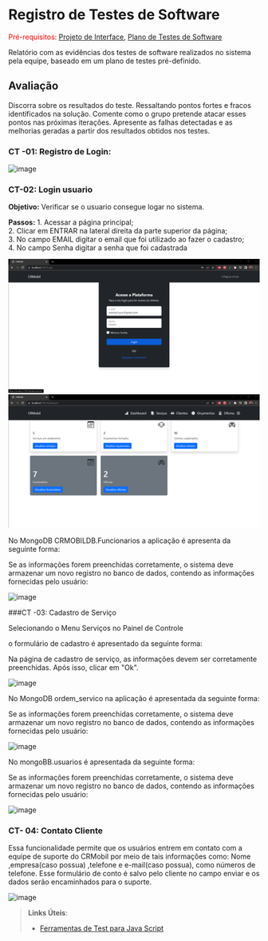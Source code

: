 # Registro de Testes de Software

<span style="color:red">Pré-requisitos: <a href="3-Projeto de Interface.md"> Projeto de Interface</a></span>, <a href="8-Plano de Testes de Software.md"> Plano de Testes de Software</a>

Relatório com as evidências dos testes de software realizados no sistema pela equipe, baseado em um plano de testes pré-definido.

## Avaliação

Discorra sobre os resultados do teste. Ressaltando pontos fortes e fracos identificados na solução. Comente como o grupo pretende atacar esses pontos nas próximas iterações. Apresente as falhas detectadas e as melhorias geradas a partir dos resultados obtidos nos testes.
### CT -01: Registro de Login:

![image](https://github.com/ICEI-PUC-Minas-PMV-ADS/pmv-ads-2023-1-e4-proj-apdist-t4-crm_auto/assets/92118593/fbc073dc-af20-4a97-9994-ead4c09a7c21)


### CT-02: Login usuario

**Objetivo:** Verificar se o usuario consegue logar no sistema.

**Passos:** 1. Acessar a página principal;<br>                                                                                                             2. Clicar em ENTRAR na lateral direita da parte superior da página;<br>                                                    3. No campo EMAIL digitar o email que foi utilizado ao fazer o cadastro;<br>                                                                       4. No campo Senha digitar a senha que foi cadastrada

![img1](./img/registo%20CT-01.png)
![img1](./img/registo%20CT-01.2.png)

No MongoDB CRMOBILDB.Funcionarios a aplicação é apresenta da seguinte forma:

Se as informações forem preenchidas corretamente, o sistema deve armazenar um novo registro no banco de dados, contendo as informações fornecidas pelo usuário:

![image](https://github.com/ICEI-PUC-Minas-PMV-ADS/pmv-ads-2023-1-e4-proj-apdist-t4-crm_auto/assets/92118593/05dfa1df-3319-4210-bfa4-bd0913d9a42e)


###CT -03: Cadastro de Serviço 

Selecionando o Menu Serviços no Painel de Controle

o formulário de cadastro é apresentado da seguinte forma:

Na página de cadastro de serviço, as informações devem ser corretamente preenchidas. Após isso, clicar em "Ok".

![image](https://github.com/ICEI-PUC-Minas-PMV-ADS/pmv-ads-2023-1-e4-proj-apdist-t4-crm_auto/assets/92118593/57e93afa-6c9b-49aa-a4e0-9ef3a9f342e3)

No MongoDB ordem_servico na aplicação é apresentada da seguinte forma:

Se as informações forem preenchidas corretamente, o sistema deve armazenar um novo registro no banco de dados, contendo as informações fornecidas pelo usuário:

![image](https://github.com/ICEI-PUC-Minas-PMV-ADS/pmv-ads-2023-1-e4-proj-apdist-t4-crm_auto/assets/92118593/d2b1c14a-5cb1-4adc-b0ec-9b721afed152)

No mongoBB.usuarios é apresentada da seguinte forma:

Se as informações forem preenchidas corretamente, o sistema deve armazenar um novo registro no banco de dados, contendo as informações fornecidas pelo usuário:

![image](https://github.com/ICEI-PUC-Minas-PMV-ADS/pmv-ads-2023-1-e4-proj-apdist-t4-crm_auto/assets/92118593/3f354697-9fa8-466d-a8bb-55f0cc773232)

### CT- 04: Contato Cliente

Essa funcionalidade permite que os usuários entrem em contato com a equipe de suporte do CRMobil por meio de tais informações como: Nome ,empresa(caso possua) ,telefone e e-mail(caso possua), como números de telefone. Esse formulário de conto é salvo pelo cliente no campo enviar e os dados serão encaminhados para o suporte.

![image](https://github.com/ICEI-PUC-Minas-PMV-ADS/pmv-ads-2023-1-e4-proj-apdist-t4-crm_auto/assets/92118593/917cfb94-03c0-4efe-9d04-d00a7e1afb96)

> **Links Úteis**:
> - [Ferramentas de Test para Java Script](https://geekflare.com/javascript-unit-testing/)
